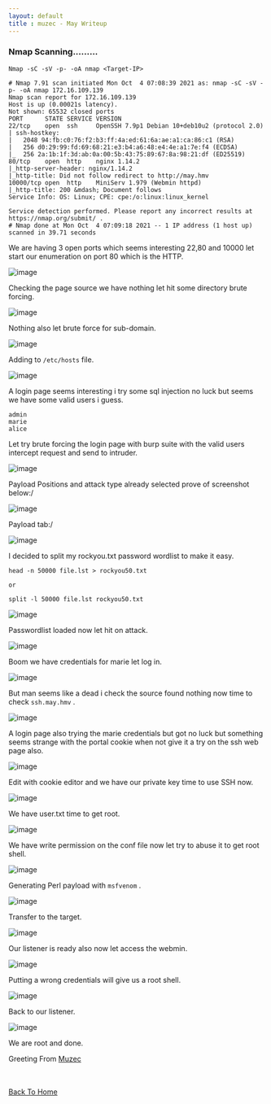 ```yaml
---
layout: default
title : muzec - May Writeup
---
```


### Nmap Scanning.........

```Nmap -sC -sV -p- -oA nmap <Target-IP>```


```
# Nmap 7.91 scan initiated Mon Oct  4 07:08:39 2021 as: nmap -sC -sV -p- -oA nmap 172.16.109.139
Nmap scan report for 172.16.109.139
Host is up (0.00021s latency).
Not shown: 65532 closed ports
PORT      STATE SERVICE VERSION
22/tcp    open  ssh     OpenSSH 7.9p1 Debian 10+deb10u2 (protocol 2.0)
| ssh-hostkey: 
|   2048 94:fb:c0:76:f2:b3:ff:4a:ed:61:6a:ae:a1:ca:86:c1 (RSA)
|   256 d0:29:99:fd:69:68:21:e3:b4:a6:48:e4:4e:a1:7e:f4 (ECDSA)
|_  256 2a:1b:1f:3d:ab:0a:00:5b:43:75:89:67:8a:98:21:df (ED25519)
80/tcp    open  http    nginx 1.14.2
|_http-server-header: nginx/1.14.2
|_http-title: Did not follow redirect to http://may.hmv
10000/tcp open  http    MiniServ 1.979 (Webmin httpd)
|_http-title: 200 &mdash; Document follows
Service Info: OS: Linux; CPE: cpe:/o:linux:linux_kernel

Service detection performed. Please report any incorrect results at https://nmap.org/submit/ .
# Nmap done at Mon Oct  4 07:09:18 2021 -- 1 IP address (1 host up) scanned in 39.71 seconds
```

We are having 3 open ports which seems interesting 22,80 and 10000 let start our enumeration on port 80 which is the HTTP.

![image](https://user-images.githubusercontent.com/69868171/137708864-6ab6c9ae-e641-41a7-badf-09041fd421f9.png)

Checking the page source we have nothing let hit some directory brute forcing.

![image](https://user-images.githubusercontent.com/69868171/137709418-cf65738f-5060-4458-82ce-f58c8d0df37f.png)

Nothing also let brute force for sub-domain.

![image](https://user-images.githubusercontent.com/69868171/137709625-70f66b72-2e34-4dd9-b9de-ec82c9e42fcc.png)

Adding to `/etc/hosts` file.


![image](https://user-images.githubusercontent.com/69868171/137709828-f45f363d-0d1e-4b45-a92f-8cb41ceb5c11.png)

A login page seems interesting i try some sql injection no luck but seems we have some valid users i guess.

```
admin
marie
alice
```

Let try brute forcing the login page with burp suite with the valid users intercept request and send to intruder.

![image](https://user-images.githubusercontent.com/69868171/137712798-0d58e21f-7c99-4683-9734-a8fe423fcb08.png)

Payload Positions and attack type already selected prove of screenshot below:/

![image](https://user-images.githubusercontent.com/69868171/137713097-25792fed-e90d-4518-ba23-d00ca3fb0277.png)

Payload tab:/

![image](https://user-images.githubusercontent.com/69868171/137713733-3baea415-e524-43e5-96e8-5a60425591c0.png)

I decided to split my rockyou.txt password wordlist to make it easy.

```
head -n 50000 file.lst > rockyou50.txt

or

split -l 50000 file.lst rockyou50.txt
```

![image](https://user-images.githubusercontent.com/69868171/137714481-98e4e3f0-a10b-45aa-ac60-aa923238a023.png)

Passwordlist loaded now let hit on attack.

![image](https://user-images.githubusercontent.com/69868171/137714862-31cb62c3-c653-4e1b-b54c-a1ca3b81e52b.png)

Boom we have credentials for marie let log in.

![image](https://user-images.githubusercontent.com/69868171/137715431-63ef2bdd-1585-4a27-a312-e527339420ab.png)

But man seems like a dead i check the source found nothing now time to check `ssh.may.hmv` .

![image](https://user-images.githubusercontent.com/69868171/137716093-6d7ee6af-e953-4250-a579-734c903bdbb9.png)

A login page also trying the marie credentials but got no luck but something seems strange with the portal cookie when not give it a try on the ssh web page also.

![image](https://user-images.githubusercontent.com/69868171/137716901-ff99c0de-b8a8-4c88-bc7f-8efd8567b993.png)

Edit with cookie editor and we have our private key time to use SSH now.

![image](https://user-images.githubusercontent.com/69868171/137717722-b97347c9-a487-4f27-8ceb-6ecaba808fb9.png)

We have user.txt time to get root.

![image](https://user-images.githubusercontent.com/69868171/137718640-fb7916dd-17fc-423d-8d90-0e2414fbb645.png)

We have write permission on the conf file now let try to abuse it to get root shell.

![image](https://user-images.githubusercontent.com/69868171/137719040-b31361b3-1cd6-4138-bbaa-756421e078aa.png)

Generating Perl payload with `msfvenom` .

![image](https://user-images.githubusercontent.com/69868171/137720001-66b36274-59fe-4a90-83f8-a3c7dd7444a6.png)

Transfer to the target.

![image](https://user-images.githubusercontent.com/69868171/137720209-cb59b557-9f71-4535-9af4-d8155712b11a.png)

Our listener is ready also now let access the webmin.

![image](https://user-images.githubusercontent.com/69868171/137720326-da144c72-ed9e-4653-8396-b09dbf9c0fa2.png)

Putting a wrong credentials will give us a root shell.

![image](https://user-images.githubusercontent.com/69868171/137720706-7f084d61-6f02-460e-a122-b2eaed55f432.png)

Back to our listener.

![image](https://user-images.githubusercontent.com/69868171/137720836-6bd4a0b6-98e4-47cd-aa7b-58038820e2f6.png)

We are root and done.

Greeting From [Muzec](https://twitter.com/muzec_saminu)

<br> <br>
[Back To Home](../index.md)
<br>
